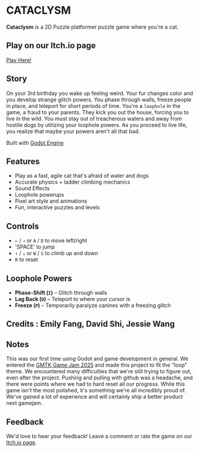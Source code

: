 # CATACLYSM

**Cataclysm** is a 2D Puzzle platformer puzzle game where you're a cat. 

## Play on our Itch.io page
[Play Here!](https://emilyxfang.itch.io/cataclysm/)

## Story

On your 3rd birthday you wake up feeling weird. Your fur changes color and you develop strange glitch powers. You phase through walls, freeze people in place, and teleport for short periods of time. You're a `loophole` in the game, a fraud to your parents. They kick you out the house, forcing you to live in the wild. You must stay out of treacherous waters and away from hostile dogs by utilizing your loophole powers. As you proceed to live life, you realize that maybe your powers aren't all that bad.

Built with [Godot Engine](https://godotengine.org/)

## Features
- Play as a fast, agile cat that's afraid of water and dogs
- Accurate physics + ladder climbing mechanics
- Sound Effects
- Loophole powerups
- Pixel art style and animations
- Fun, interactive puzzles and levels

## Controls
- `←` / `→` or `A` / `D` to move left/right
- 'SPACE' to jump
- `↑` / `↓` or `W` / `S` to climb up and down
- `R` to reset

## Loophole Powers
- **Phase-Shift (`I`)** – Glitch through walls 
- **Lag Back (`O`)** – Teleport to where your cursor is
- **Freeze (`P`)** – Temporarily paralyze canines with a freezing glitch

## Credits : Emily Fang, David Shi, Jessie Wang

## Notes

This was our first time using Godot and game development in general. We entered the [GMTK Game Jam 2025](https://itch.io/jam/gmtk-2025/) and made this project to fit the "loop" theme. We encountered many difficulties that we're still trying to figure out, even after the project. Pushing and pulling with github was a headache, and there were points where we had to hard reset all our progress. While this game isn't the most polished, it's something we're all incredibly proud of. We've gained a lot of experience and will certainly ship a better product next gamejam.

## Feedback
We'd love to hear your feedback! Leave a comment or rate the game on our [Itch.io page](https://emilyxfang.itch.io/cataclysm/).